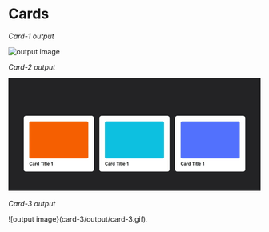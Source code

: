 # Cards

_Card-1 output_

![output image](card-1/output/card-1.gif)

_Card-2 output_

![output image](card-2/output/card-2.gif)


_Card-3 output_

![output image}(card-3/output/card-3.gif).
